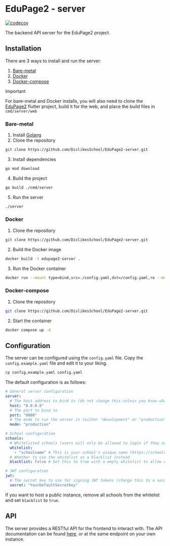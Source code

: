 # EduPage2 - server
[![codecov](https://codecov.io/gh/DislikesSchool/EduPage2-server/graph/badge.svg?token=BXliJAEhQz)](https://codecov.io/gh/DislikesSchool/EduPage2-server)

The backend API server for the EduPage2 project.

## Installation
There are 3 ways to install and run the server:
1. [Bare-metal](#bare-metal)
2. [Docker](#docker)
3. [Docker-compose](#docker-compose)

> [!IMPORTANT]
> For bare-metal and Docker installs, you will also need to clone the [EduPage2](https://github.com/DislikesSchool/EduPage2) flutter project, build it for the web, and place the build files in `cmd/server/web`

### Bare-metal
1. Install [Golang](https://go.dev/doc/install)
2. Clone the repository
```bash
git clone https://github.com/DislikesSchool/EduPage2-server.git
```
3. Install dependencies
```bash
go mod download
```
4. Build the project
```bash
go build ./cmd/server
```
5. Run the server
```bash
./server
```

### Docker
1. Clone the repository
```bash
git clone https://github.com/DislikesSchool/EduPage2-server.git
```
2. Build the Docker image
```bash
docker build -t edupage2-server .
```
3. Run the Docker container
```bash
docker run --mount type=bind,src=./config.yaml,dst=/config.yaml,ro --mount type=bind,src=./logs,dst=/logs -p 8080:8080 edupage2-server
```

### Docker-compose
1. Clone the repository
```bash
git clone https://github.com/DislikesSchool/EduPage2-server.git
```
2. Start the container
```bash
docker compose up -d
```

## Configuration
The server can be configured using the `config.yaml` file. Copy the `config.example.yaml` file and edit it to your liking.
```bash
cp config.example.yaml config.yaml
```
The default configuration is as follows:
```yaml
# General server configuration
server:
  # The host address to bind to (do not change this unless you know what you are doing)
  host: "0.0.0.0"
  # The port to bind to
  port: "8080"
  # The mode to run the server in (either "development" or "production")
  mode: "production"

# School configuration
schools:
  # Whitelisted schools (users will only be allowed to login if they are a member of this school)
  whitelist:
    - "schoolname" # This is your school's unique name (https://schoolname.edupage.org)
  # Whether to use the whitelist as a blacklist instead
  blacklist: false # Set this to true with a empty whitelist to allow users from any school

# JWT configuration
jwt:
  # The secret key to use for signing JWT tokens (change this to a secure random value)
  secret: "YourDefaultSecretKey"
```

If you want to host a public instance, remove all schools from the whitelist and set `blacklist` to `true`.

## API
The server provides a RESTful API for the frontend to interact with. The API documentation can be found [here](https://ep2.ypal.me/docs/index.html), or at the same endpoint on your own instance.
